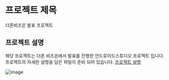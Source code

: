 # 프로젝트 제목

더존비즈온 발표 프로젝트

## 프로젝트 설명

해당 프로젝트는 더존 비즈온에서 발표를 진행한 안드로이드스튜디오 프로젝트 입니다. 프로젝트의 자세한 설명을 담은 파일이 준비 되어 있습니다.
[프로젝트 설명](https://github.com/auspicious0/douzone_project_/files/12496079/final_project_.pdf)

![image](https://github.com/auspicious0/douzone_project_/assets/108572025/90d941da-9c07-49fd-a720-5811cd48ef95)


